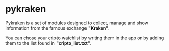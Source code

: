 # pykraken
Pykraken is a set of modules designed to collect, manage and show information from the famous exchange **"Kraken"**.

You can chose your cripto watchlist by writing them in the app or by adding them to the list found in **"cripto_list.txt"**.

